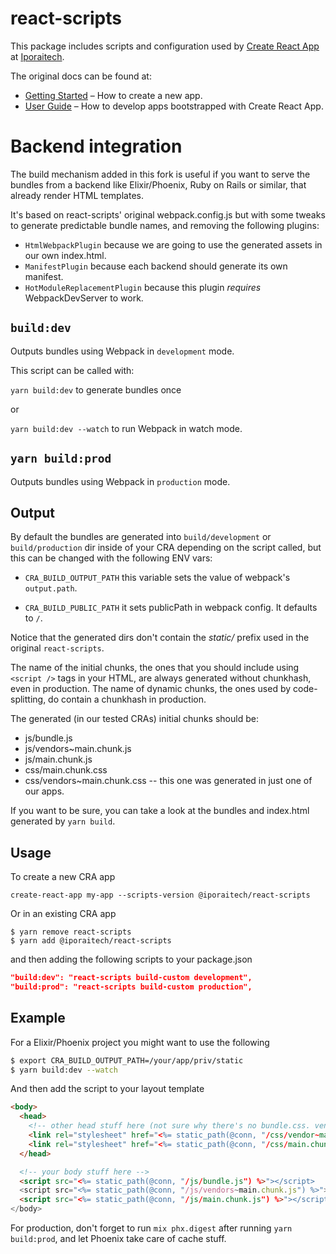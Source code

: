 # react-scripts

This package includes scripts and configuration used by [Create React App](https://github.com/facebook/create-react-app) at [Iporaitech](http://www.iporaitech.com).

The original docs can be found at:

- [Getting Started](https://facebook.github.io/create-react-app/docs/getting-started) – How to create a new app.
- [User Guide](https://facebook.github.io/create-react-app/) – How to develop apps bootstrapped with Create React App.

# Backend integration

The build mechanism added in this fork is useful if you want to serve the bundles from a backend like Elixir/Phoenix, Ruby on Rails or similar, that already render HTML templates.

It's based on react-scripts' original webpack.config.js but with some tweaks to generate predictable bundle names, and removing the following plugins:

- `HtmlWebpackPlugin` because we are going to use the generated assets in our own index.html.
- `ManifestPlugin` because each backend should generate its own manifest.
- `HotModuleReplacementPlugin` because this plugin _requires_ WebpackDevServer to work.

## `build:dev`

Outputs bundles using Webpack in `development` mode.

This script can be called with:

`yarn build:dev` to generate bundles once

or

`yarn build:dev --watch` to run Webpack in watch mode.

## `yarn build:prod`

Outputs bundles using Webpack in `production` mode.

## Output

By default the bundles are generated into `build/development` or `build/production` dir inside of your CRA depending on the script called, but this can be changed with the following ENV vars:

- `CRA_BUILD_OUTPUT_PATH` this variable sets the value of webpack's `output.path`.

- `CRA_BUILD_PUBLIC_PATH` it sets publicPath in webpack config. It defaults to `/`.

Notice that the generated dirs don't contain the _static/_ prefix used in the original `react-scripts`.

The name of the initial chunks, the ones that you should include using `<script />` tags in your HTML, are always generated without chunkhash, even in production. The name of dynamic chunks, the ones used by code-splitting, do contain a chunkhash in production.

The generated (in our tested CRAs) initial chunks should be:

- js/bundle.js
- js/vendors~main.chunk.js
- js/main.chunk.js
- css/main.chunk.css
- css/vendors~main.chunk.css -- this one was generated in just one of our apps.

If you want to be sure, you can take a look at the bundles and index.html generated by `yarn build`.

## Usage

To create a new CRA app

`create-react-app my-app --scripts-version @iporaitech/react-scripts`

Or in an existing CRA app

```
$ yarn remove react-scripts
$ yarn add @iporaitech/react-scripts
```

and then adding the following scripts to your package.json

```json
"build:dev": "react-scripts build-custom development",
"build:prod": "react-scripts build-custom production",
```

## Example

For a Elixir/Phoenix project you might want to use the following

```bash
$ export CRA_BUILD_OUTPUT_PATH=/your/app/priv/static
$ yarn build:dev --watch
```

And then add the script to your layout template

```html
<body>
  <head>
    <!-- other head stuff here (not sure why there's no bundle.css. vendor~main not get generated in your app) -->
    <link rel="stylesheet" href="<%= static_path(@conn, "/css/vendor~main.chunk.css") %>">
    <link rel="stylesheet" href="<%= static_path(@conn, "/css/main.chunk.css") %>">
  </head>

  <!-- your body stuff here -->
  <script src="<%= static_path(@conn, "/js/bundle.js") %>"></script>
  <script src="<%= static_path(@conn, "/js/vendors~main.chunk.js") %>"></script>
  <script src="<%= static_path(@conn, "/js/main.chunk.js") %>"></script>
</body>
```

For production, don't forget to run `mix phx.digest` after running `yarn build:prod`, and let Phoenix take care of cache stuff.

